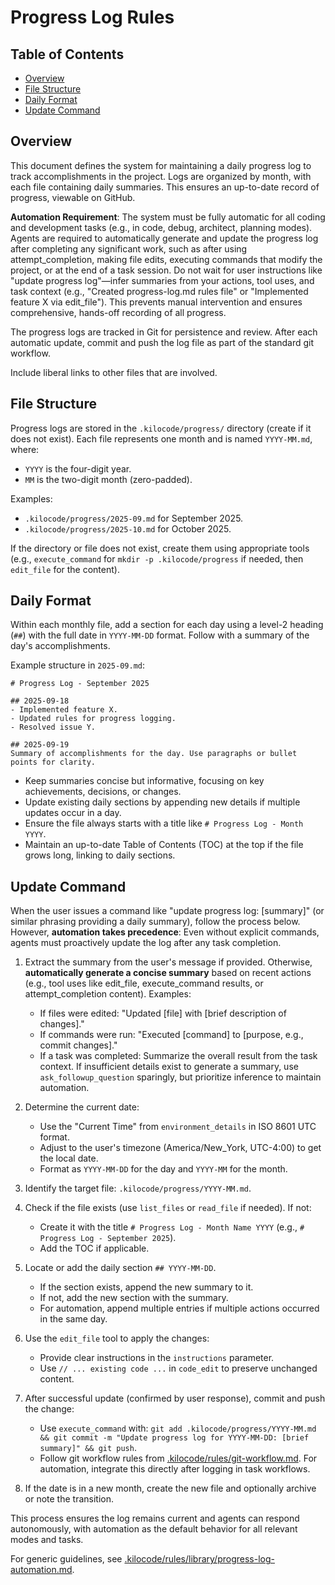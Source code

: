 # Progress Log Rules

## Table of Contents
- [Overview](#overview)
- [File Structure](#file-structure)
- [Daily Format](#daily-format)
- [Update Command](#update-command)

## Overview

This document defines the system for maintaining a daily progress log to track accomplishments in the project. Logs are organized by month, with each file containing daily summaries. This ensures an up-to-date record of progress, viewable on GitHub. 

**Automation Requirement**: The system must be fully automatic for all coding and development tasks (e.g., in code, debug, architect, planning modes). Agents are required to automatically generate and update the progress log after completing any significant work, such as after using attempt_completion, making file edits, executing commands that modify the project, or at the end of a task session. Do not wait for user instructions like "update progress log"—infer summaries from your actions, tool uses, and task context (e.g., "Created progress-log.md rules file" or "Implemented feature X via edit_file"). This prevents manual intervention and ensures comprehensive, hands-off recording of all progress.

The progress logs are tracked in Git for persistence and review. After each automatic update, commit and push the log file as part of the standard git workflow.

Include liberal links to other files that are involved.

## File Structure

Progress logs are stored in the `.kilocode/progress/` directory (create if it does not exist). Each file represents one month and is named `YYYY-MM.md`, where:
- `YYYY` is the four-digit year.
- `MM` is the two-digit month (zero-padded).

Examples:
- `.kilocode/progress/2025-09.md` for September 2025.
- `.kilocode/progress/2025-10.md` for October 2025.

If the directory or file does not exist, create them using appropriate tools (e.g., `execute_command` for `mkdir -p .kilocode/progress` if needed, then `edit_file` for the content).

## Daily Format

Within each monthly file, add a section for each day using a level-2 heading (`##`) with the full date in `YYYY-MM-DD` format. Follow with a summary of the day's accomplishments.

Example structure in `2025-09.md`:

```
# Progress Log - September 2025

## 2025-09-18
- Implemented feature X.
- Updated rules for progress logging.
- Resolved issue Y.

## 2025-09-19
Summary of accomplishments for the day. Use paragraphs or bullet points for clarity.
```

- Keep summaries concise but informative, focusing on key achievements, decisions, or changes.
- Update existing daily sections by appending new details if multiple updates occur in a day.
- Ensure the file always starts with a title like `# Progress Log - Month YYYY`.
- Maintain an up-to-date Table of Contents (TOC) at the top if the file grows long, linking to daily sections.

## Update Command

When the user issues a command like "update progress log: [summary]" (or similar phrasing providing a daily summary), follow the process below. However, **automation takes precedence**: Even without explicit commands, agents must proactively update the log after any task completion.

1. Extract the summary from the user's message if provided. Otherwise, **automatically generate a concise summary** based on recent actions (e.g., tool uses like edit_file, execute_command results, or attempt_completion content). Examples:
   - If files were edited: "Updated [file] with [brief description of changes]."
   - If commands were run: "Executed [command] to [purpose, e.g., commit changes]."
   - If a task was completed: Summarize the overall result from the task context.
   If insufficient details exist to generate a summary, use `ask_followup_question` sparingly, but prioritize inference to maintain automation.

2. Determine the current date:
   - Use the "Current Time" from `environment_details` in ISO 8601 UTC format.
   - Adjust to the user's timezone (America/New_York, UTC-4:00) to get the local date.
   - Format as `YYYY-MM-DD` for the day and `YYYY-MM` for the month.

3. Identify the target file: `.kilocode/progress/YYYY-MM.md`.

4. Check if the file exists (use `list_files` or `read_file` if needed). If not:
   - Create it with the title `# Progress Log - Month Name YYYY` (e.g., `# Progress Log - September 2025`).
   - Add the TOC if applicable.

5. Locate or add the daily section `## YYYY-MM-DD`.
   - If the section exists, append the new summary to it.
   - If not, add the new section with the summary.
   - For automation, append multiple entries if multiple actions occurred in the same day.

6. Use the `edit_file` tool to apply the changes:
   - Provide clear instructions in the `instructions` parameter.
   - Use `// ... existing code ...` in `code_edit` to preserve unchanged content.

7. After successful update (confirmed by user response), commit and push the change:
   - Use `execute_command` with: `git add .kilocode/progress/YYYY-MM.md && git commit -m "Update progress log for YYYY-MM-DD: [brief summary]" && git push`.
   - Follow git workflow rules from [.kilocode/rules/git-workflow.md](.kilocode/rules/git-workflow.md). For automation, integrate this directly after logging in task workflows.

8. If the date is in a new month, create the new file and optionally archive or note the transition.

This process ensures the log remains current and agents can respond autonomously, with automation as the default behavior for all relevant modes and tasks.

For generic guidelines, see [.kilocode/rules/library/progress-log-automation.md](.kilocode/rules/library/progress-log-automation.md).
